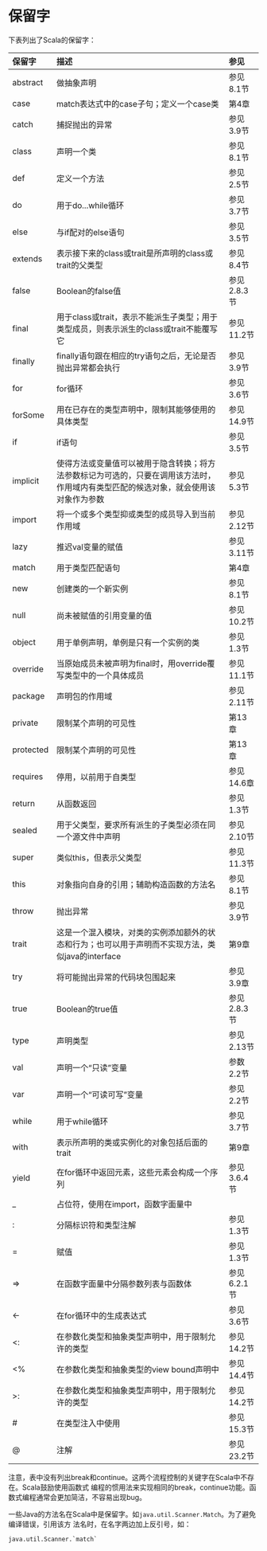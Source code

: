 保留字
================================================================================
下表列出了Scala的保留字：

| 保留字 | 描述 | 参见 |
| :------------- | :------------- | :----------- |
| abstract | 做抽象声明 | 参见8.1节 |
| case | match表达式中的case子句；定义一个case类 | 第4章 |
| catch | 捕捉抛出的异常 | 参见3.9节 |
| class | 声明一个类 | 参见8.1节 |
| def | 定义一个方法 | 参见2.5节 |
| do | 用于do...while循环 | 参见3.7节 |
| else | 与if配对的else语句 | 参见3.5节 |
| extends | 表示接下来的class或trait是所声明的class或trait的父类型 | 参见8.4节 |
| false | Boolean的false值 | 参见2.8.3节 |
| final | 用于class或trait，表示不能派生子类型；用于类型成员，则表示派生的class或trait不能覆写它 | 参见11.2节 |
| finally | finally语句跟在相应的try语句之后，无论是否抛出异常都会执行 | 参见3.9节 |
| for | for循环 | 参见3.6节 |
| forSome | 用在已存在的类型声明中，限制其能够使用的具体类型 | 参见14.9节 |
| if | if语句 | 参见3.5节 |
| implicit | 使得方法或变量值可以被用于隐含转换；将方法参数标记为可选的，只要在调用该方法时，作用域内有类型匹配的候选对象，就会使用该对象作为参数 | 参见5.3节 |
| import | 将一个或多个类型抑或类型的成员导入到当前作用域 | 参见2.12节 |
| lazy | 推迟val变量的赋值 | 参见3.11节 |
| match | 用于类型匹配语句 | 第4章 |
| new | 创建类的一个新实例 | 参见8.1节 |
| null | 尚未被赋值的引用变量的值 | 参见10.2节 |
| object | 用于单例声明，单例是只有一个实例的类 | 参见1.3节 |
| override | 当原始成员未被声明为final时，用override覆写类型中的一个具体成员 | 参见11.1节 |
| package | 声明包的作用域 | 参见2.11节 |
| private | 限制某个声明的可见性 | 第13章 |
| protected | 限制某个声明的可见性 | 第13章 |
| requires | 停用，以前用于自类型 | 参见14.6章 |
| return | 从函数返回 | 参见1.3节 |
| sealed | 用于父类型，要求所有派生的子类型必须在同一个源文件中声明 | 参见2.10节 |
| super | 类似this，但表示父类型 | 参见11.3节 |
| this | 对象指向自身的引用；辅助构造函数的方法名 | 参见8.1节 |
| throw | 抛出异常 | 参见3.9节 |
| trait | 这是一个混入模块，对类的实例添加额外的状态和行为；也可以用于声明而不实现方法，类似java的interface | 第9章 |
| try | 将可能抛出异常的代码块包围起来 | 参见3.9章 |
| true | Boolean的true值 | 参见2.8.3节 |
| type | 声明类型 | 参见2.13节 |
| val | 声明一个“只读”变量 | 参数2.2节 |
| var | 声明一个“可读可写”变量 | 参见2.2节 |
| while | 用于while循环 | 参见3.7节 |
| with | 表示所声明的类或实例化的对象包括后面的trait | 第9章 |
| yield | 在for循环中返回元素，这些元素会构成一个序列 | 参见3.6.4节 |
| _ | 占位符，使用在import，函数字面量中 |  |
| : | 分隔标识符和类型注解 | 参见1.3节 |
| = | 赋值 | 参见1.3节 |
| => | 在函数字面量中分隔参数列表与函数体 | 参见6.2.1节 |
| <- | 在for循环中的生成表达式 | 参见3.6节 |
| <: | 在参数化类型和抽象类型声明中，用于限制允许的类型 | 参见14.2节 |
| <% | 在参数化类型和抽象类型的view bound声明中 | 参见14.4节 |
| >: | 在参数化类型和抽象类型声明中，用于限制允许的类型 | 参见14.2节 |
| # | 在类型注入中使用 | 参见15.3节 |
| @ | 注解 | 参见23.2节 |


注意，表中没有列出break和continue。这两个流程控制的关键字在Scala中不存在。Scala鼓励使用函数式
编程的惯用法来实现相同的break，continue功能。函数式编程通常会更加简洁，不容易出现bug。

一些Java的方法名在Scala中是保留字。如`java.util.Scanner.Match`。为了避免编译错误，引用该方
法名时，在名字两边加上反引号，如：
```
java.util.Scanner.`match`
```
